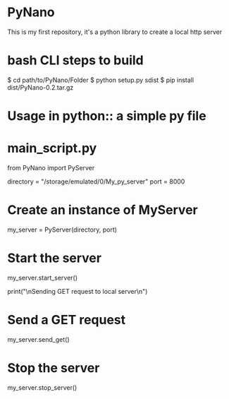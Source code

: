 # PyNano

This is my first repository, it's a python library to create a local http server

# bash CLI steps to build

$ cd path/to/PyNano/Folder
$ python setup.py sdist
$ pip install dist/PyNano-0.2.tar.gz

# Usage in python:: a simple py file 

# main_script.py
from PyNano import PyServer

directory = "/storage/emulated/0/My_py_server"
port = 8000

# Create an instance of MyServer
my_server = PyServer(directory, port)

# Start the server
my_server.start_server()

print("\nSending GET request to local server\n")

# Send a GET request
my_server.send_get()

# Stop the server
my_server.stop_server()
